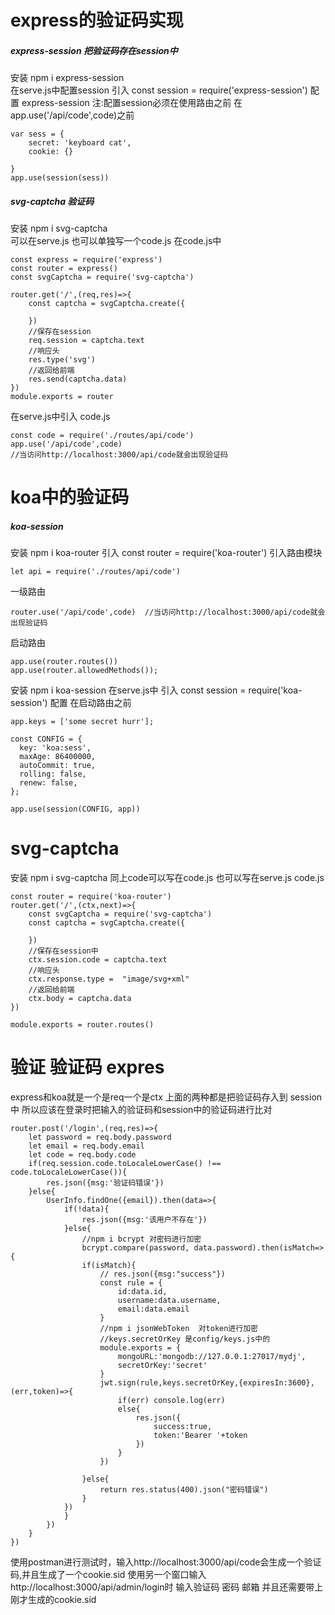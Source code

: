 # express的验证码实现

 ##### express-session  把验证码存在session中
 安装 npm i express-session  
 在serve.js中配置session
 引入  const session = require('express-session')
 配置  express-session 注:配置session必须在使用路由之前 在app.use('/api/code',code)之前
 
    var sess = {
        secret: 'keyboard cat',
        cookie: {}
        
    }
    app.use(session(sess))

##### svg-captcha 验证码
 安装 npm i svg-captcha      
 可以在serve.js  也可以单独写一个code.js
 在code.js中

    const express = require('express')
    const router = express()
    const svgCaptcha = require('svg-captcha')
   
    router.get('/',(req,res)=>{
        const captcha = svgCaptcha.create({
                
        })
        //保存在session
        req.session = captcha.text
        //响应头
        res.type('svg')
        //返回给前端
        res.send(captcha.data)
    })
    module.exports = router
    
在serve.js中引入 code.js

    const code = require('./routes/api/code')
    app.use('/api/code',code)  
    //当访问http://localhost:3000/api/code就会出现验证码

# koa中的验证码

##### koa-session
安装 npm i koa-router
引入 const router = require('koa-router')
引入路由模块

    let api = require('./routes/api/code')
一级路由

    router.use('/api/code',code)  //当访问http://localhost:3000/api/code就会出现验证码
启动路由 

    app.use(router.routes())
    app.use(router.allowedMethods());
安装 npm i koa-session
在serve.js中
引入 const session = require('koa-session')
配置 在启动路由之前 

    app.keys = ['some secret hurr'];

    const CONFIG = {
      key: 'koa:sess', 
      maxAge: 86400000,
      autoCommit: true, 
      rolling: false, 
      renew: false, 
    };

    app.use(session(CONFIG, app))
# svg-captcha
安装 npm i svg-captcha
同上code可以写在code.js 也可以写在serve.js
code.js
    
    const router = require('koa-router')
    router.get('/',(ctx,next)=>{
        const svgCaptcha = require('svg-captcha')
        const captcha = svgCaptcha.create({
            
        })
        //保存在session中
        ctx.session.code = captcha.text
        //响应头
        ctx.response.type =  "image/svg+xml"
        //返回给前端
        ctx.body = captcha.data
    })
    
    module.exports = router.routes()
    
# 验证 验证码 expres
express和koa就是一个是req一个是ctx
上面的两种都是把验证码存入到 session中
所以应该在登录时把输入的验证码和session中的验证码进行比对

    router.post('/login',(req,res)=>{
        let password = req.body.password
        let email = req.body.email
        let code = req.body.code
        if(req.session.code.toLocaleLowerCase() !== code.toLocaleLowerCase()){
            res.json({msg:'验证码错误'})
        }else{
            UserInfo.findOne({email}).then(data=>{
                if(!data){
                    res.json({msg:'该用户不存在'})
                }else{
                    //npm i bcrypt 对密码进行加密
                    bcrypt.compare(password, data.password).then(isMatch=>{
                    if(isMatch){
                        // res.json({msg:"success"})
                        const rule = {
                            id:data.id,
                            username:data.username,
                            email:data.email
                        }
                        //npm i jsonWebToken  对token进行加密
                        //keys.secretOrKey 是config/keys.js中的 
                        module.exports = {
                            mongoURL:'mongodb://127.0.0.1:27017/mydj',
                            secretOrKey:'secret'
                        }
                        jwt.sign(rule,keys.secretOrKey,{expiresIn:3600},(err,token)=>{
                            if(err) console.log(err)
                            else{
                                res.json({
                                    success:true,
                                    token:'Bearer '+token
                                })
                            }
                        })
                        
                    }else{
                        return res.status(400).json("密码错误")
                    }
                })
                }
            })
        }
    })

使用postman进行测试时，输入http://localhost:3000/api/code会生成一个验证码,并且生成了一个cookie.sid
使用另一个窗口输入http://localhost:3000/api/admin/login时 输入验证码 密码 邮箱 并且还需要带上刚才生成的cookie.sid